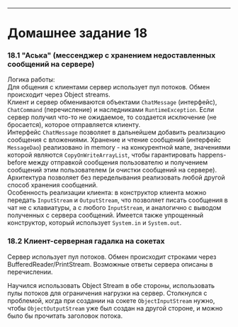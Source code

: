 ********
# Домашнее задание 18
### 18.1 "Аська" (мессенджер с хранением недоставленных сообщений на сервере)  
Логика работы:  
Для общения с клиентами сервер использует пул потоков. Обмен происходит через Object streams.  
Клиент и сервер обмениваются объектами `ChatMessage` (интерфейс), `ChatCommand` (перечисление) и наследниками `RuntimeException`. Если сервер получил что-то не ожидаемое, то создается исключение (не бросается), которое отправляется клиенту.  
Интерфейс `ChatMessage` позволяет в дальнейшем добавить реализацию сообщения с вложениями.
Хранение и чтение сообщений (интерфейс `MessageDao`) реализовано in memory - на конкурентной мапе, значениями которой являются `CopyOnWriteArrayList`, чтобы гарантировать happens-before между отправкой сообщения пользователю и получением сообщений этим пользователем (и очистки сообщений на сервере). Архитектура позволяет без переделывания реализовать любой другой способ хранения сообщений.  
Особенность реализации клиента: в конструктор клиента можно передать `InputStream` и `OutputStream`, что позволяет писать сообщения в чат не с клавиатуры, а с любого `InputStream`, и аналогично с выводом полученных с сервера сообщений. Имеется также упрощенный конструктор, который использует `System.in` и `System.out`. 

### 18.2 Клиент-серверная гадалка на сокетах
Сервер использует пул потоков. Обмен происходит строками через BufferedReader/PrintStream. Возможные ответы сервера описаны в перечислении.  

Научился использовать Object Stream в обе стороны, использовать пулы потоков для ограничения нагрузки на сервер. Столкнулся с проблемой, когда при создании на сокете `ObjectInputStream` нужно, чтобы `ObjectOutputStream` уже был создан на другой стороне, и можно было бы прочитать заголовок потока. 